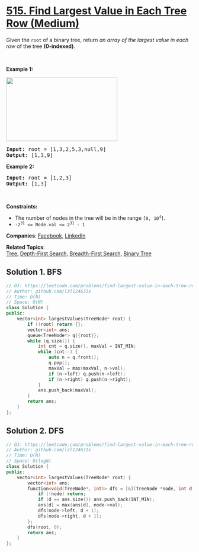 # [515. Find Largest Value in Each Tree Row (Medium)](https://leetcode.com/problems/find-largest-value-in-each-tree-row)

<p>Given the <code>root</code> of a binary tree, return <em>an array of the largest value in each row</em> of the tree <strong>(0-indexed)</strong>.</p>

<p>&nbsp;</p>
<p><strong class="example">Example 1:</strong></p>
<img alt="" src="https://assets.leetcode.com/uploads/2020/08/21/largest_e1.jpg" style="width: 300px; height: 172px;" />
<pre>
<strong>Input:</strong> root = [1,3,2,5,3,null,9]
<strong>Output:</strong> [1,3,9]
</pre>

<p><strong class="example">Example 2:</strong></p>

<pre>
<strong>Input:</strong> root = [1,2,3]
<strong>Output:</strong> [1,3]
</pre>

<p>&nbsp;</p>
<p><strong>Constraints:</strong></p>

<ul>
	<li>The number of nodes in the tree will be in the range <code>[0, 10<sup>4</sup>]</code>.</li>
	<li><code>-2<sup>31</sup> &lt;= Node.val &lt;= 2<sup>31</sup> - 1</code></li>
</ul>


**Companies**:
[Facebook](https://leetcode.com/company/facebook), [LinkedIn](https://leetcode.com/company/linkedin)

**Related Topics**:  
[Tree](https://leetcode.com/tag/tree), [Depth-First Search](https://leetcode.com/tag/depth-first-search), [Breadth-First Search](https://leetcode.com/tag/breadth-first-search), [Binary Tree](https://leetcode.com/tag/binary-tree)

## Solution 1. BFS

```cpp
// OJ: https://leetcode.com/problems/find-largest-value-in-each-tree-row/
// Author: github.com/lzl124631x
// Time: O(N)
// Space: O(N)
class Solution {
public:
    vector<int> largestValues(TreeNode* root) {
        if (!root) return {};
        vector<int> ans;
        queue<TreeNode*> q{{root}};
        while (q.size()) {
            int cnt = q.size(), maxVal = INT_MIN;
            while (cnt--) {
                auto n = q.front();
                q.pop();
                maxVal = max(maxVal, n->val);
                if (n->left) q.push(n->left);
                if (n->right) q.push(n->right);
            }
            ans.push_back(maxVal);
        }
        return ans;
    }
};
```

## Solution 2. DFS

```cpp
// OJ: https://leetcode.com/problems/find-largest-value-in-each-tree-row/
// Author: github.com/lzl124631x
// Time: O(N)
// Space: O(logN)
class Solution {
public:
    vector<int> largestValues(TreeNode* root) {
        vector<int> ans;
        function<void(TreeNode*, int)> dfs = [&](TreeNode *node, int d) {
            if (!node) return;
            if (d == ans.size()) ans.push_back(INT_MIN);
            ans[d] = max(ans[d], node->val);
            dfs(node->left, d + 1);
            dfs(node->right, d + 1);
        };
        dfs(root, 0);
        return ans;
    }
};
```